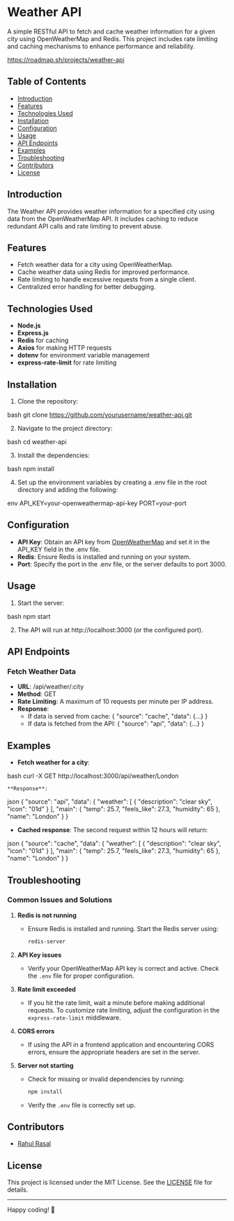 # Weather API

A simple RESTful API to fetch and cache weather information for a given city using OpenWeatherMap and Redis. This project includes rate limiting and caching mechanisms to enhance performance and reliability.

https://roadmap.sh/projects/weather-api

## Table of Contents

- [Introduction](#introduction)
- [Features](#features)
- [Technologies Used](#technologies-used)
- [Installation](#installation)
- [Configuration](#configuration)
- [Usage](#usage)
- [API Endpoints](#api-endpoints)
- [Examples](#examples)
- [Troubleshooting](#troubleshooting)
- [Contributors](#contributors)
- [License](#license)

## Introduction

The Weather API provides weather information for a specified city using data from the OpenWeatherMap API. It includes caching to reduce redundant API calls and rate limiting to prevent abuse.

## Features

- Fetch weather data for a city using OpenWeatherMap.
- Cache weather data using Redis for improved performance.
- Rate limiting to handle excessive requests from a single client.
- Centralized error handling for better debugging.

## Technologies Used

- **Node.js**
- **Express.js**
- **Redis** for caching
- **Axios** for making HTTP requests
- **dotenv** for environment variable management
- **express-rate-limit** for rate limiting

## Installation

1. Clone the repository:

    
bash
    git clone https://github.com/yourusername/weather-api.git


2. Navigate to the project directory:

    
bash
    cd weather-api


3. Install the dependencies:

    
bash
    npm install


4. Set up the environment variables by creating a .env file in the root directory and adding the following:

    
env
    API_KEY=your-openweathermap-api-key
    PORT=your-port


## Configuration

- **API Key**: Obtain an API key from [OpenWeatherMap](https://openweathermap.org/) and set it in the API_KEY field in the .env file.
- **Redis**: Ensure Redis is installed and running on your system.
- **Port**: Specify the port in the .env file, or the server defaults to port 3000.

## Usage

1. Start the server:

    
bash
    npm start


2. The API will run at http://localhost:3000 (or the configured port).

## API Endpoints

### Fetch Weather Data

- **URL**: /api/weather/:city
- **Method**: GET
- **Rate Limiting**: A maximum of 10 requests per minute per IP address.
- **Response**: 
  - If data is served from cache: { "source": "cache", "data": {...} }
  - If data is fetched from the API: { "source": "api", "data": {...} }

## Examples

- **Fetch weather for a city**:

    
bash
    curl -X GET http://localhost:3000/api/weather/London


    **Response**:
    
json
    {
      "source": "api",
      "data": {
        "weather": [
          {
            "description": "clear sky",
            "icon": "01d"
          }
        ],
        "main": {
          "temp": 25.7,
          "feels_like": 27.3,
          "humidity": 65
        },
        "name": "London"
      }
    }


- **Cached response**:
  The second request within 12 hours will return:
  
json
  {
    "source": "cache",
    "data": {
      "weather": [
        {
          "description": "clear sky",
          "icon": "01d"
        }
      ],
      "main": {
        "temp": 25.7,
        "feels_like": 27.3,
        "humidity": 65
      },
      "name": "London"
    }
  }


  ## Troubleshooting

### Common Issues and Solutions

1. **Redis is not running**
   - Ensure Redis is installed and running. Start the Redis server using:
     ```bash
     redis-server
     ```

2. **API Key issues**
   - Verify your OpenWeatherMap API key is correct and active. Check the `.env` file for proper configuration.

3. **Rate limit exceeded**
   - If you hit the rate limit, wait a minute before making additional requests. To customize rate limiting, adjust the configuration in the `express-rate-limit` middleware.

4. **CORS errors**
   - If using the API in a frontend application and encountering CORS errors, ensure the appropriate headers are set in the server.

5. **Server not starting**
   - Check for missing or invalid dependencies by running:
     ```bash
     npm install
     ```
   - Verify the `.env` file is correctly set up.

## Contributors

- [Rahul Rasal](https://github.com/Rahul-Rasal) 

## License

This project is licensed under the MIT License. See the [LICENSE](LICENSE) file for details.

---

Happy coding! 🎉
